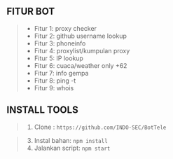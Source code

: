 



## FITUR BOT

> - Fitur 1: proxy checker
> - Fitur 2: github username lookup
> - Fitur 3: phoneinfo
> - Fitur 4: proxylist/kumpulan proxy
> - Fitur 5: IP lookup
> - Fitur 6: cuaca/weather only +62
> - Fitur 7: info gempa
> - Fitur 8: ping -t
> - Fitur 9: whois


## INSTALL TOOLS

> 1. Clone : `https://github.com/INDO-SEC/BotTele`

> 3. Instal bahan: `npm install`
> 4. Jalankan script: `npm start`
